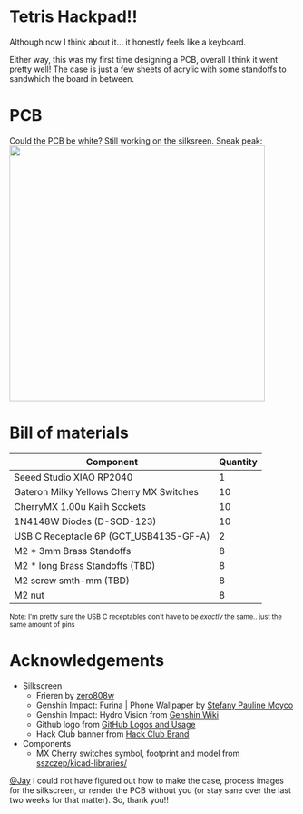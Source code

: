 # Tetris Hackpad!!
Although now I think about it... it honestly feels like a keyboard.  

Either way, this was my first time designing a PCB, overall I think it went pretty well! The case is just a few sheets of acrylic with some standoffs to sandwhich the board in between.

# PCB
Could the PCB be white? Still working on the silksreen. Sneak peak:  
<img src="https://github.com/s1072489/hackpad/blob/main/hackpads/TetrisHackpad/pcb.png?raw=true" style="width:450px">


# Bill of materials
| Component                                 | Quantity |
|-------------------------------------------|----------|
| Seeed Studio XIAO RP2040                  | 1        |
| Gateron Milky Yellows Cherry MX Switches	 | 10       |
| CherryMX 1.00u Kailh Sockets              | 10       |
| 1N4148W Diodes (D-SOD-123)                | 10       |
| USB C Receptacle 6P (GCT_USB4135-GF-A)    | 2        |
| M2 * 3mm Brass Standoffs                  | 8        |
| M2 * long Brass Standoffs (TBD)           | 8        |
| M2 screw smth-mm (TBD)                    | 8        |
| M2 nut                                    | 8        |

<small>Note: I'm pretty sure the USB C receptables don't have to be *exactly* the same.. just the same amount of pins</small>

# Acknowledgements
- Silkscreen 
  - Frieren by [zero808w](https://www.instagram.com/zero808w/p/CyAXmzevf3J/)
  - Genshin Impact: Furina | Phone Wallpaper by [Stefany Pauline Moyco](https://dribbble.com/shots/24052617-Genshin-Impact-Furina-Phone-Wallpaper)
  - Genshin Impact: Hydro Vision from [Genshin Wiki](https://genshin-impact.fandom.com/wiki/Vision?file=Item_Furina_Vision.png)
  - Github logo from [GitHub Logos and Usage](https://github.com/logos)
  - Hack Club banner from [Hack Club Brand](https://hackclub.com/brand/)
- Components
  - MX Cherry switches symbol, footprint and model from [sszczep/kicad-libraries/](https://github.com/sszczep/kicad-libraries/)

[@Jay](https://github.com/Jayx2u) I could not have figured out how to make the case, process images for the silkscreen, or render the PCB without you (or stay sane over the last two weeks for that matter). So, thank you!!

